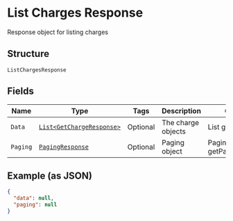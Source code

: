 
# List Charges Response

Response object for listing charges

## Structure

`ListChargesResponse`

## Fields

| Name | Type | Tags | Description | Getter | Setter |
|  --- | --- | --- | --- | --- | --- |
| `Data` | [`List<GetChargeResponse>`](../../doc/models/get-charge-response.md) | Optional | The charge objects | List<GetChargeResponse> getData() | setData(List<GetChargeResponse> data) |
| `Paging` | [`PagingResponse`](../../doc/models/paging-response.md) | Optional | Paging object | PagingResponse getPaging() | setPaging(PagingResponse paging) |

## Example (as JSON)

```json
{
  "data": null,
  "paging": null
}
```

